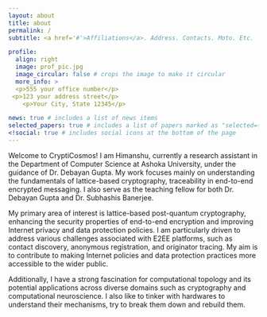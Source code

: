 ```yaml
---
layout: about
title: about
permalink: /
subtitle: <a href='#'>Affiliations</a>. Address. Contacts. Moto. Etc.

profile:
  align: right
  image: prof_pic.jpg
  image_circular: false # crops the image to make it circular
  more_info: >
  <p>555 your office number</p> 
 <p>123 your address street</p>
    <p>Your City, State 12345</p>

news: true # includes a list of news items
selected_papers: true # includes a list of papers marked as "selected={true}"
<!social: true # includes social icons at the bottom of the page
---
```


Welcome to CryptiCosmos! I am Himanshu, currently a research assistant in the Department of Computer Science at Ashoka University, under the guidance of Dr. Debayan Gupta. My work focuses mainly on understanding the fundamentals of  lattice-based cryptography, traceability in end-to-end encrypted messaging. I also serve as the teaching fellow for both Dr. Debayan Gupta and Dr. Subhashis Banerjee.

My primary area of interest is lattice-based post-quantum cryptography, enhancing the security properties of end-to-end encryption and improving Internet privacy and data protection policies. I am particularly driven to address various challenges associated with E2EE platforms, such as contact discovery, anonymous registration, and originator tracing.  My aim is to contribute to making Internet policies and data protection practices more accessible to the wider public.

Additionally, I have a strong fascination for computational topology and its potential applications across diverse domains such as cryptography and computational neuroscience. I also like to tinker with hardwares to understand their mechanisms, try to break them down and rebuild them.

